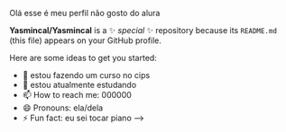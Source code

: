Olá esse é meu perfil 
não gosto do alura 

**Yasmincal/Yasmincal** is a ✨ _special_ ✨ repository because its `README.md` (this file) appears on your GitHub profile.

Here are some ideas to get you started:

- 🔭 estou fazendo um curso no cips
- 🌱 estou atualmente estudando 
- 📫 How to reach me: 000000
- 😄 Pronouns: ela/dela 
- ⚡ Fun fact: eu sei tocar piano 
-->
